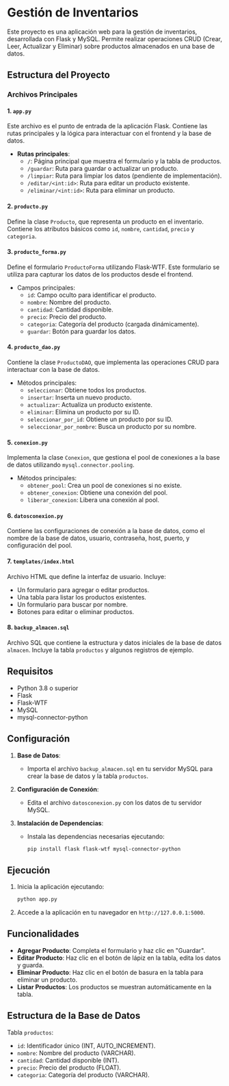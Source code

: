 # Gestión de Inventarios

Este proyecto es una aplicación web para la gestión de inventarios, desarrollada con Flask y MySQL. Permite realizar operaciones CRUD (Crear, Leer, Actualizar y Eliminar) sobre productos almacenados en una base de datos.

## Estructura del Proyecto

### Archivos Principales

#### 1. `app.py`
Este archivo es el punto de entrada de la aplicación Flask. Contiene las rutas principales y la lógica para interactuar con el frontend y la base de datos.

- **Rutas principales**:
  - `/`: Página principal que muestra el formulario y la tabla de productos.
  - `/guardar`: Ruta para guardar o actualizar un producto.
  - `/limpiar`: Ruta para limpiar los datos (pendiente de implementación).
  - `/editar/<int:id>`: Ruta para editar un producto existente.
  - `/eliminar/<int:id>`: Ruta para eliminar un producto.

#### 2. `producto.py`
Define la clase `Producto`, que representa un producto en el inventario. Contiene los atributos básicos como `id`, `nombre`, `cantidad`, `precio` y `categoria`.

#### 3. `producto_forma.py`
Define el formulario `ProductoForma` utilizando Flask-WTF. Este formulario se utiliza para capturar los datos de los productos desde el frontend.

- Campos principales:
  - `id`: Campo oculto para identificar el producto.
  - `nombre`: Nombre del producto.
  - `cantidad`: Cantidad disponible.
  - `precio`: Precio del producto.
  - `categoria`: Categoría del producto (cargada dinámicamente).
  - `guardar`: Botón para guardar los datos.

#### 4. `producto_dao.py`
Contiene la clase `ProductoDAO`, que implementa las operaciones CRUD para interactuar con la base de datos.

- Métodos principales:
  - `seleccionar`: Obtiene todos los productos.
  - `insertar`: Inserta un nuevo producto.
  - `actualizar`: Actualiza un producto existente.
  - `eliminar`: Elimina un producto por su ID.
  - `seleccionar_por_id`: Obtiene un producto por su ID.
  - `seleccionar_por_nombre`: Busca un producto por su nombre.

#### 5. `conexion.py`
Implementa la clase `Conexion`, que gestiona el pool de conexiones a la base de datos utilizando `mysql.connector.pooling`.

- Métodos principales:
  - `obtener_pool`: Crea un pool de conexiones si no existe.
  - `obtener_conexion`: Obtiene una conexión del pool.
  - `liberar_conexion`: Libera una conexión al pool.

#### 6. `datosconexion.py`
Contiene las configuraciones de conexión a la base de datos, como el nombre de la base de datos, usuario, contraseña, host, puerto, y configuración del pool.

#### 7. `templates/index.html`
Archivo HTML que define la interfaz de usuario. Incluye:
- Un formulario para agregar o editar productos.
- Una tabla para listar los productos existentes.
- Un formulario para buscar por nombre. 
- Botones para editar o eliminar productos.

#### 8. `backup_almacen.sql`
Archivo SQL que contiene la estructura y datos iniciales de la base de datos `almacen`. Incluye la tabla `productos` y algunos registros de ejemplo.

## Requisitos

- Python 3.8 o superior
- Flask
- Flask-WTF
- MySQL
- mysql-connector-python

## Configuración

1. **Base de Datos**:
   - Importa el archivo `backup_almacen.sql` en tu servidor MySQL para crear la base de datos y la tabla `productos`.

2. **Configuración de Conexión**:
   - Edita el archivo `datosconexion.py` con los datos de tu servidor MySQL.

3. **Instalación de Dependencias**:
   - Instala las dependencias necesarias ejecutando:
     ```bash
     pip install flask flask-wtf mysql-connector-python
     ```

## Ejecución

1. Inicia la aplicación ejecutando:
   ```bash
   python app.py
   ```
2. Accede a la aplicación en tu navegador en `http://127.0.0.1:5000`.

## Funcionalidades

- **Agregar Producto**: Completa el formulario y haz clic en "Guardar".
- **Editar Producto**: Haz clic en el botón de lápiz en la tabla, edita los datos y guarda.
- **Eliminar Producto**: Haz clic en el botón de basura en la tabla para eliminar un producto.
- **Listar Productos**: Los productos se muestran automáticamente en la tabla.

## Estructura de la Base de Datos

Tabla `productos`:
- `id`: Identificador único (INT, AUTO_INCREMENT).
- `nombre`: Nombre del producto (VARCHAR).
- `cantidad`: Cantidad disponible (INT).
- `precio`: Precio del producto (FLOAT).
- `categoria`: Categoría del producto (VARCHAR).


